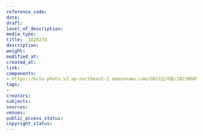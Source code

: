 ```yaml
---
reference_code: 
date: 
draft: 
level_of_description: 
media_type: 
title: _1D20274
description: 
weight: 
modified_at: 
created_at: 
link: 
components:
- https://kctu-photo.s3.ap-northeast-2.amazonaws.com/2021년/6월/20210609_산재사망+노동자+추모분향소+및+농성장+설치/_1D20274.jpg
tags:
- 
creators: 
subjects: 
sources: 
venues: 
public_access_status: 
copyright_status: 
---
```

